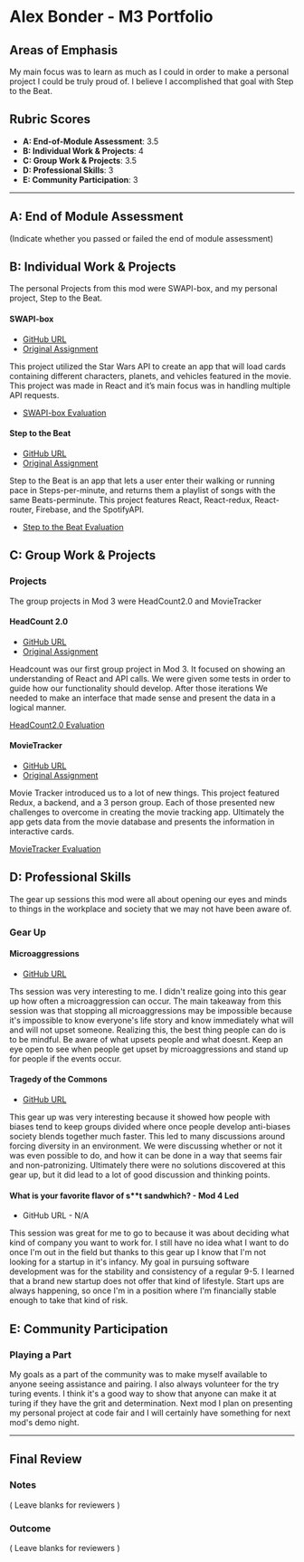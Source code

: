 # Alex Bonder - M3 Portfolio

## Areas of Emphasis

My main focus was to learn as much as I could in order to make a personal project I could be truly proud of. I believe I accomplished that goal with Step to the Beat.

## Rubric Scores

* **A: End-of-Module Assessment**: 3.5
* **B: Individual Work & Projects**: 4
* **C: Group Work & Projects**: 3.5
* **D: Professional Skills**: 3
* **E: Community Participation**: 3

-----------------------

## A: End of Module Assessment

(Indicate whether you passed or failed the end of module assessment)


## B: Individual Work & Projects

The personal Projects from this mod were SWAPI-box, and my personal project, Step to the Beat.

#### SWAPI-box

* [GitHub URL](https://github.com/lexbonder/swapi-box)
* [Original Assignment](http://frontend.turing.io/projects/swapi-box.html)

This project utilized the Star Wars API to create an app that will load cards containing different characters, planets, and vehicles featured in the movie. This project was made in React and it’s main focus was in handling multiple API requests. 

* [SWAPI-box Evaluation](https://github.com/turingschool/front-end-submissions-public/blob/master/1710/mod-3/swapi/alex-bonder/scores.md)

#### Step to the Beat

* [GitHub URL](https://github.com/lexbonder/step-to-the-beat)
* [Original Assignment](http://frontend.turing.io/projects/self-directed-project.html)

Step to the Beat is an app that lets a user enter their walking or running pace in Steps-per-minute, and returns them a playlist of songs with the same Beats-perminute. This project features React, React-redux, React-router, Firebase, and the SpotifyAPI.

* [Step to the Beat Evaluation](https://github.com/turingschool/front-end-submissions-public/blob/master/1710/mod-3/personal-projects/AlexBonder/rubric.md)

## C: Group Work & Projects

### Projects

The group projects in Mod 3 were HeadCount2.0 and MovieTracker

#### HeadCount 2.0

* [GitHub URL](https://github.com/lexbonder/headcount2.0)
* [Original Assignment](https://github.com/turingschool-examples/headcount2.0)

Headcount was our first group project in Mod 3. It focused on showing an understanding of React and API calls. We were given some tests in order to guide how our functionality should develop. After those iterations We needed to make an interface that made sense and present the data in a logical manner. 

[HeadCount2.0 Evaluation](https://github.com/turingschool/front-end-submissions-public/blob/master/1710/mod-3/headcount/alex-casey/scores.md)

#### MovieTracker

* [GitHub URL](https://github.com/lexbonder/movie-box)
* [Original Assignment](https://github.com/turingschool-examples/movie-tracker)

Movie Tracker introduced us to a lot of new things. This project featured Redux, a backend, and a 3 person group. Each of those presented new challenges to overcome in creating the movie tracking app. Ultimately the app gets data from the movie database and presents the information in interactive cards.

[MovieTracker Evaluation](https://github.com/turingschool/front-end-submissions-public/blob/master/1710/mod-3/movie-tracker/nyssa-alex-ricardo/scores.md)

## D: Professional Skills

The gear up sessions this mod were all about opening our eyes and minds to things in the workplace and society that we may not have been aware of.

### Gear Up

#### Microaggressions

* [GitHub URL](https://github.com/turingschool/gear-up/blob/master/microaggressions_update.md)

Ths session was very interesting to me. I didn't realize going into this gear up how often a microaggression can occur. The main takeaway from this session was that stopping all microaggressions may be impossible because it's impossible to know everyone's life story and know immediately what will and will not upset someone. Realizing this, the best thing people can do  is to be mindful. Be aware of what upsets people and what doesnt. Keep an eye open to see when people get upset by microaggressions and stand up for people if the events occur.

#### Tragedy of the Commons

* [GitHub URL](https://github.com/turingschool/gear-up/blob/master/tragedy_of_the_commons.markdown)

This gear up was very interesting because it showed how people with biases tend to keep groups divided where once people develop anti-biases society blends together much faster. This led to many discussions around forcing diversity in an environment. We were discussing whether or not it was even possible to do, and how it can be done in a way that seems fair and non-patronizing. Ultimately there were no solutions discovered at this gear up, but it did lead to a lot of good discussion and thinking points.

#### What is your favorite flavor of s**t sandwhich? - Mod 4 Led

* GitHub URL - N/A

This session was great for me to go to because it was about deciding what kind of company you want to work for. I still have no idea what I want to do once I'm out in the field but thanks to this gear up I know that I'm not looking for a startup in it's infancy. My goal in pursuing software development was for the stability and consistency of a regular 9-5. I learned that a brand new startup does not offer that kind of lifestyle. Start ups are always happening, so once I'm in a position where I'm financially stable enough to take that kind of risk.

## E: Community Participation

### Playing a Part

My goals as a part of the community was to make myself available to anyone seeing assistance and pairing. I also always volunteer for the try turing events. I think it's a good way to show that anyone can make it at turing if they have the grit and determination. Next mod I plan on presenting my personal project at code fair and I will certainly have something for next mod's demo night.

------------------

## Final Review

### Notes

( Leave blanks for reviewers )

### Outcome

( Leave blanks for reviewers )
